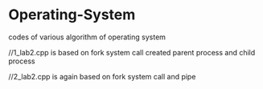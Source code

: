 # Operating-System
codes of various algorithm of operating system

//1_lab2.cpp is based on fork system call created parent process and child process



//2_lab2.cpp is again based on fork system call and pipe


